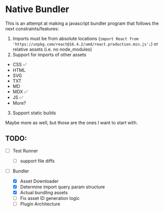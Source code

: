 # Native Bundler

This is an attempt at making a javascript bundler program that follows the next constraints/features:

1. Imports must be from absolute locations (`import React from 'https://unpkg.com/react@16.4.2/umd/react.production.min.js';`) or relative assets (i.e. no node_modules)
2. Support for imports of other assets

- CSS ✅
- HTML
- SVG
- TXT
- MD
- MDX ✅
- JS ✅
- More?

3. Support static builds

Maybe more as well, but those are the ones I want to start with.

## TODO:

- [ ] Test Runner

  - [ ] support file diffs

- [ ] Bundler
  - [x] Asset Downloader
  - [x] Determine import query param structure
  - [x] Actual bundling assets
  - [ ] Fix asset ID generation logic
  - [ ] Plugin Architecture
